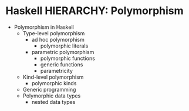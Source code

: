 # Haskell HIERARCHY: Polymorphism

- Polymorphism in Haskell
  - Type-level polymorphism
    - ad hoc polymorphism
      - polymorphic literals
    - parametric polymorphism
      - polymorphic functions
      - generic functions
      - parametricity
  - Kind-level polymorphism
    - polymorphic kinds
  - Generic programming
  - Polymorphic data types
    - nested data types

